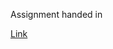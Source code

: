 Assignment handed in

[Link](https://classroom.google.com/u/2/c/MjI0NzY3MjY1OTNa/a/MTg5MDkxNDMzODBa/details)
